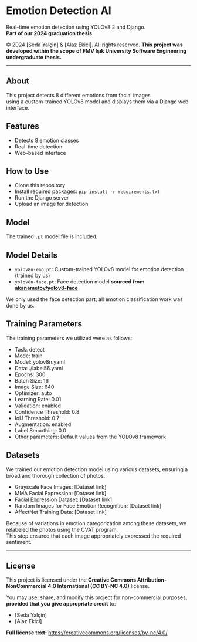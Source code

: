 # Emotion Detection AI

Real-time emotion detection using YOLOv8.2 and Django.  
**Part of our 2024 graduation thesis.**

© 2024 [Seda Yalçin] & [Alaz Ekici]. All rights reserved.
**This project was developed within the scope of FMV Işık University Software Engineering undergraduate thesis.**

---

## About

This project detects 8 different emotions from facial images  
using a custom-trained YOLOv8 model and displays them via a Django web interface.

## Features
- Detects 8 emotion classes
- Real-time detection
- Web-based interface

## How to Use
- Clone this repository
- Install required packages: `pip install -r requirements.txt`
- Run the Django server
- Upload an image for detection

## Model
The trained `.pt` model file is included.

## Model Details

- `yolov8n-emo.pt`: Custom-trained YOLOv8 model for emotion detection (trained by us)
- `yolov8n-face.pt`: Face detection model **sourced from [akanametov/yolov8-face](https://github.com/akanametov/yolov8-face)**

We only used the face detection part; all emotion classification work was done by us.

## Training Parameters

The training parameters we utilized were as follows:

- Task: detect  
- Mode: train  
- Model: yolov8n.yaml  
- Data: ./label56.yaml  
- Epochs: 300  
- Batch Size: 16  
- Image Size: 640  
- Optimizer: auto  
- Learning Rate: 0.01  
- Validation: enabled  
- Confidence Threshold: 0.8  
- IoU Threshold: 0.7  
- Augmentation: enabled  
- Label Smoothing: 0.0  
- Other parameters: Default values from the YOLOv8 framework

## Datasets

We trained our emotion detection model using various datasets, ensuring a broad and thorough collection of photos.

- Grayscale Face Images: [Dataset link]  
- MMA Facial Expression: [Dataset link]  
- Facial Expression Dataset: [Dataset link]  
- Random Images for Face Emotion Recognition: [Dataset link]  
- AffectNet Training Data: [Dataset link]  

Because of variations in emotion categorization among these datasets, we relabeled the photos using the CVAT program.  
This step ensured that each image appropriately expressed the required sentiment.

---

## License

This project is licensed under the **Creative Commons Attribution-NonCommercial 4.0 International (CC BY-NC 4.0)** license.

You may use, share, and modify this project for non-commercial purposes, **provided that you give appropriate credit** to:

- [Seda Yalçin]
- [Alaz Ekici]

**Full license text:** https://creativecommons.org/licenses/by-nc/4.0/


